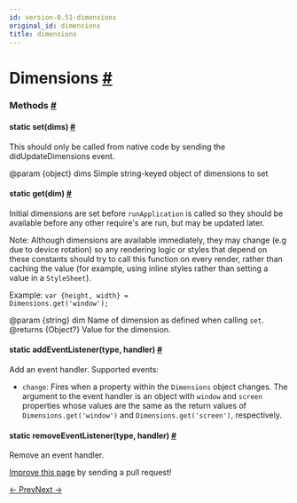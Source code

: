 ```yaml
---
id: version-0.51-dimensions
original_id: dimensions
title: dimensions
---
```

<a id="content"></a><h1><a class="anchor" name="dimensions"></a>Dimensions <a class="hash-link" href="docs/dimensions.html#dimensions">#</a></h1><div><div></div><span><h3><a class="anchor" name="methods"></a>Methods <a class="hash-link" href="docs/dimensions.html#methods">#</a></h3><div class="props"><div class="prop"><h4 class="methodTitle"><a class="anchor" name="set"></a><span class="methodType">static </span>set<span class="methodType">(dims)</span> <a class="hash-link" href="docs/dimensions.html#set">#</a></h4><div><p>This should only be called from native code by sending the
didUpdateDimensions event.</p><p>@param {object} dims Simple string-keyed object of dimensions to set</p></div></div><div class="prop"><h4 class="methodTitle"><a class="anchor" name="get"></a><span class="methodType">static </span>get<span class="methodType">(dim)</span> <a class="hash-link" href="docs/dimensions.html#get">#</a></h4><div><p>Initial dimensions are set before <code>runApplication</code> is called so they should
be available before any other require's are run, but may be updated later.</p><p>Note: Although dimensions are available immediately, they may change (e.g
due to device rotation) so any rendering logic or styles that depend on
these constants should try to call this function on every render, rather
than caching the value (for example, using inline styles rather than
setting a value in a <code>StyleSheet</code>).</p><p>Example: <code>var {height, width} = Dimensions.get('window');</code></p><p>@param {string} dim Name of dimension as defined when calling <code>set</code>.
@returns {Object?} Value for the dimension.</p></div></div><div class="prop"><h4 class="methodTitle"><a class="anchor" name="addeventlistener"></a><span class="methodType">static </span>addEventListener<span class="methodType">(type, handler)</span> <a class="hash-link" href="docs/dimensions.html#addeventlistener">#</a></h4><div><p>Add an event handler. Supported events:</p><ul><li><code>change</code>: Fires when a property within the <code>Dimensions</code> object changes. The argument
to the event handler is an object with <code>window</code> and <code>screen</code> properties whose values
are the same as the return values of <code>Dimensions.get('window')</code> and
<code>Dimensions.get('screen')</code>, respectively.</li></ul></div></div><div class="prop"><h4 class="methodTitle"><a class="anchor" name="removeeventlistener"></a><span class="methodType">static </span>removeEventListener<span class="methodType">(type, handler)</span> <a class="hash-link" href="docs/dimensions.html#removeeventlistener">#</a></h4><div><p>Remove an event handler.</p></div></div></div></span></div><p class="edit-page-block"><a target="_blank" href="https://github.com/facebook/react-native/blob/master/Libraries/Utilities/Dimensions.js">Improve this page</a> by sending a pull request!</p><div class="docs-prevnext"><a class="docs-prev" href="docs/datepickerandroid.html#content">← Prev</a><a class="docs-next" href="docs/easing.html#content">Next →</a></div>